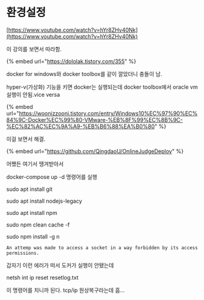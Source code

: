 # 환경설정

[https://www.youtube.com/watch?v=hYr8ZHv40Nk](https://www.youtube.com/watch?v=hYr8ZHv40Nk)



이 강의를 보면서 따라함.

{% embed url="https://dololak.tistory.com/355" %}



docker for windows와 docker toolbox를 같이 깔았더니 충돌이 남.

hyper-v\(가상화\) 기능을 키면 docker는 실행되는데 docker toolbox에서 oracle vm 실행이 안됨.vice versa

{% embed url="https://woonizzooni.tistory.com/entry/Windows10%EC%97%90%EC%84%9C-Docker%EC%99%80-VMware-%EB%8F%99%EC%8B%9C-%EC%82%AC%EC%9A%A9-%EB%B6%88%EA%B0%80" %}

이걸 보면서 해결.



{% embed url="https://github.com/QingdaoU/OnlineJudgeDeploy" %}

어쨌든 여기서 땡겨받아서 

docker-compose up -d 명령어를 실행



sudo apt install git

sudo apt install nodejs-legacy

sudo apt install npm

sudo npm clean cache -f 

sudo npm install -g n



`An attemp was made to access a socket in a way forbidden by its access permissions.`

갑자기 이런 에러가 떠서 도커가 실행이 안됐는데

netsh int ip reset resetlog.txt

이 명령어를 치니까 된다. tcp/ip 원상복구라는데 흠...

 

